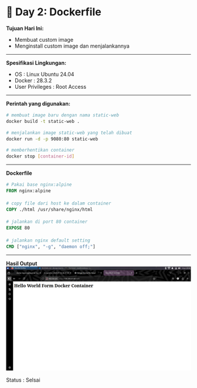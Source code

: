 # 🐳 Day 2: Dockerfile
**Tujuan Hari Ini:**
- Membuat custom image
- Menginstall custom image dan menjalankannya 
---
**Spesifikasi Lingkungan:**
- OS : Linux Ubuntu 24.04
- Docker : 28.3.2
- User Privileges : Root Access
---
**Perintah yang digunakan:**
```bash
# membuat image baru dengan nama static-web
docker build -t static-web .
```
```bash
# menjalankan image static-web yang telah dibuat
docker run -d -p 9080:80 static-web
```
```bash
# memberhentikan container 
docker stop [container-id]
```
---
**Dockerfile**
```dockerfile
# Pakai base nginx:alpine
FROM nginx:alpine

# copy file dari host ke dalam container
COPY ./html /usr/share/nginx/html

# jalankan di port 80 container
EXPOSE 80

# jalankan nginx default setting
CMD ["nginx", "-g", "daemon off;"]
```
---
**Hasil Output**
![Hello-World](https://raw.githubusercontent.com/TryXHackMe/docker-learning/refs/heads/main/day-2/Screenshot_2025-07-18_09-45-35.png)

Status : Selsai
